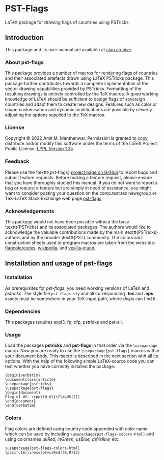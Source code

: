 # PST-Flags
LaTeX package for drawing flags of countries using PSTricks

## Introduction
This package and its user manual are available at [ctan archive](https://ctan.org/tex-archive/graphics/pstricks/contrib/pst-flags).

### About pst-flags
This package provides a number of macros for rendering flags of countries and their associated artefacts drawn using LaTeX PSTricks package. This package further contributes towards a complete implementation of the vector drawing capabilities provided by PSTricks. Formatting of the resulting drawings is entirely controlled by the TeX macros. A good working knowledge of LaTeX should be sufficient to design flags of sovereign countries and adapt them to create new designs. Features such as color or shape customisation and dynamic modifications are possible by cleverly adjusting the options supplied to the TeX macros.

### License
Copyright © 2022 Amit M. Manthanwar. Permission is granted to
copy, distribute and/or modify this software under the terms of the LaTeX Project Public License, [LPPL Version 1.3c](https://www.latex-project.org/lppl.txt).

### Feedback
Please use the \texttt{pst-flags} [project page on GitHub](ttps://github.com/manthanwar/pst-flags) to report bugs and submit feature requests. Before making a feature request, please ensure that you have thoroughly studied this manual. If you do not want to report a bug or request a feature but are simply in need of assistance, you might want to consider posting your question on the comp.text.tex newsgroup or TeX-LaTeX Stack Exchange web page [pst-flags](https://tex.stackexchange.com/questions/tagged/pst-flags).

### Acknowledgements
This package would not have been possible without the base \texttt{PSTricks} and its associated packages. The authors would like to acknowledge the valuable contributions made by the main \texttt{PSTricks} authors and by the broader \texttt{PST} community. The colors and construction sheets used to program macros are taken from the websites:   [flagcolorcodes](https://www.flagcolorcodes.com), [wikipedia](https://en.wikipedia.org/wiki/Wiki), and [vexilla-mundi](https://www.vexilla-mundi.com).

## Installation and usage of **pst-flags**
### Installation
As prerequisites for *pst-flags*, you need working
versions of LaTeX and *pstricks*. The style file `pst-flags.sty` and all corresponding **.tex** and **.eps** assets must be somewhere
in your TeX-input path, where *dvips* can find it.

### Dependencies 
This packages requires expl3, fp, xfp, pstricks and pst-all.

### Usage
Load the packages **pstricks** and **pst-flags**
in that order via the `\usepackage` macro. Now you are ready to use the `\usepackage{pst-flags}` macros within your document body. This macro is described in the next section with all its options. With the help of the following simple LaTeX-source code you can test whether you have correctly installed the package:

```
\begin{verbatim}
\documentclass{article}
\usepackage{pstricks}
\usepackage{pst-flags}
\begin{document}
Flag of US: \rput(0,0){\flagUS[2]}
\end{document}
\end{verbatim}
```

### Colors
Flag colors are defined using country code appended with color name which can be used by including `\usepackage{pst-flags-colors-html}` and using colornames *ukRed, inGreen, usBlue, deYellow,* etc. 

```
\usepackage{pst-flags-colors-html}
\pscircle[linecolor=usRed](0,0){2}

```